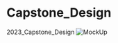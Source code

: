# Capstone_Design
2023_Capstone_Design
![MockUp](https://github.com/TaeHoonHer/Capstone_Design/assets/110087099/73271b19-19dc-4395-8934-07ec61a573ad)
